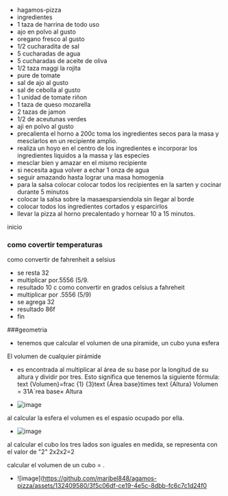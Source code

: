  * hagamos-pizza
* ingredientes
* 1 taza de harrina de todo uso
* ajo en polvo al gusto
* oregano fresco al gusto 
* 1/2 cucharadita de sal 
* 5 cucharadas de agua
* 5 cucharadas de aceite de oliva
* 1/2 taza maggi la rojita
* pure de tomate
* sal de ajo al gusto
* sal de cebolla al gusto
* 1 unidad de tomate riñon
* 1 taza de queso mozarella
* 2 tazas de jamon
* 1/2 de aceutunas verdes
* aji en polvo al gusto
* precalienta el horno a 200c toma los ingredientes secos para la masa y mesclarlos en un recipiente amplio.
* realiza un hoyo en el centro de los ingredientes e incorporar los ingredientes liquidos a la massa y las especies
* mesclar bien y amazar en el mismo recipiente
* si necesita agua volver a echar 1 onza de agua
* seguir amazando hasta lograr una masa homogenia
* para la salsa colocar colocar todos los recipientes en la sarten y cocinar durante 5 minutos
* colocar la salsa sobre la masaesparsiendola sin llegar al borde
* colocar todos los ingredientes cortados y esparcirlos
* llevar la pizza al horno precalentado y hornear 10 a 15 minutos.



inicio
### como covertir temperaturas
como convertir de fahrenheit a selsius
* se resta 32
* multiplicar por.5556 (5/9.
* resultado 10 c 
como convertir en grados celsius a fahreheit
* multiplicar por .5556 (5/9)
* se agrega 32
* resultado 86f
* fin




###geometria

* tenemos que calcular el volumen de una piramide, un cubo yuna esfera

El volumen de cualquier pirámide

* es encontrada al multiplicar al área de su base por la longitud de su altura y dividir por tres. Esto significa que tenemos la siguiente fórmula: text {Volumen}=frac {1} {3}text {Área base}times text {Altura} Volumen = 31Aˊrea base× Altura


* ![image](https://github.com/maribel848/agamos-pizza/assets/132409580/3aedd16f-fef4-40cf-961d-a3c12dd3ae01)


al calcular la esfera el volumen es el espasio ocupado por ella.

* ![image](https://github.com/maribel848/agamos-pizza/assets/132409580/bf616fa2-35b6-4c48-9d4f-f0d08d83a928)


al calcular el cubo los tres lados son iguales en medida, se representa con el valor de "2"
2x2x2=2


calcular el volumen de un cubo = .

* ![image](https://github.com/maribel848/agamos-pizza/assets/132409580/3f5c06df-ce19-4e5c-8dbb-fc6c7c1d24f0









